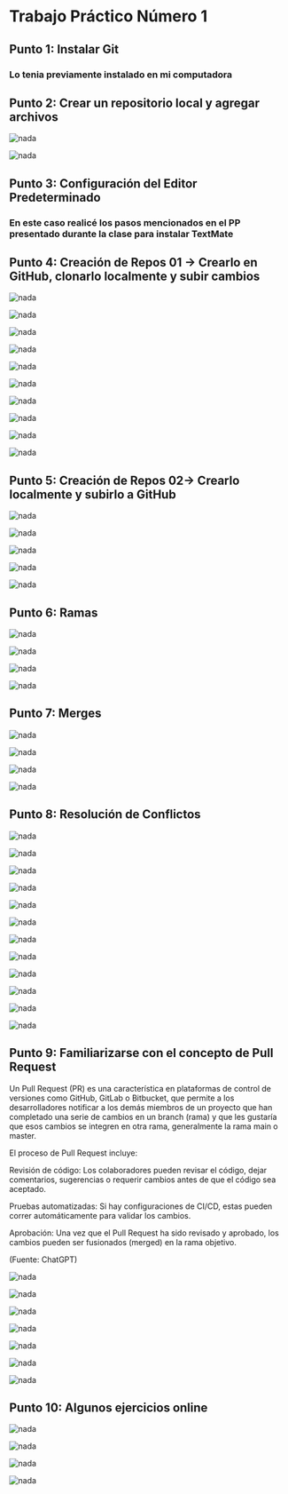 # Trabajo Práctico Número 1

## Punto 1: Instalar Git

### Lo tenia previamente instalado en mi computadora

## Punto 2: Crear un repositorio local y agregar archivos

![nada](images/46.png)

![nada](images/47.png)

## Punto 3: Configuración del Editor Predeterminado

### En este caso realicé los pasos mencionados en el PP presentado durante la clase para instalar TextMate

## Punto 4: Creación de Repos 01 -> Crearlo en GitHub, clonarlo localmente y subir cambios

![nada](images/0.png)

![nada](images/1.png)

![nada](images/2.png)

![nada](images/3.png)

![nada](images/4.png)

![nada](images/5.png)

![nada](images/6.png)

![nada](images/7.png)

![nada](images/8.png)

![nada](images/9.png)

## Punto 5: Creación de Repos 02-> Crearlo localmente y subirlo a GitHub

![nada](images/10.png)

![nada](images/11.png)

![nada](images/12.png)

![nada](images/13.png)

![nada](images/14.png)

## Punto 6: Ramas

![nada](images/15.png)

![nada](images/16.png)

![nada](images/17.png)

![nada](images/18.png)

## Punto 7: Merges

![nada](images/19.png)

![nada](images/20.png)

![nada](images/21.png)

![nada](images/22.png)

## Punto 8: Resolución de Conflictos

![nada](images/23.png)

![nada](images/24.png)

![nada](images/25.png)

![nada](images/26.png)

![nada](images/27.png)

![nada](images/28.png)

![nada](images/29.png)

![nada](images/30.png)

![nada](images/31.png)

![nada](images/32.png)

![nada](images/33.png)

![nada](images/34.png)

## Punto 9: Familiarizarse con el concepto de Pull Request

Un Pull Request (PR) es una característica en plataformas de control de versiones como GitHub, GitLab o Bitbucket, que permite a los desarrolladores notificar a los demás miembros de un proyecto que han completado una serie de cambios en un branch (rama) y que les gustaría que esos cambios se integren en otra rama, generalmente la rama main o master.

El proceso de Pull Request incluye:

Revisión de código: Los colaboradores pueden revisar el código, dejar comentarios, sugerencias o requerir cambios antes de que el código sea aceptado.

Pruebas automatizadas: Si hay configuraciones de CI/CD, estas pueden correr automáticamente para validar los cambios.

Aprobación: Una vez que el Pull Request ha sido revisado y aprobado, los cambios pueden ser fusionados (merged) en la rama objetivo.

(Fuente: ChatGPT)

![nada](images/35.png)

![nada](images/36.png)

![nada](images/37.png)

![nada](images/38.png)

![nada](images/39.png)

![nada](images/40.png)

![nada](images/41.png)

## Punto 10: Algunos ejercicios online

![nada](images/42.png)

![nada](images/43.png)

![nada](images/44.png)

![nada](images/45.png)
